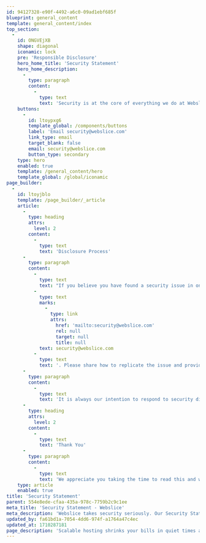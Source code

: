 ```yaml
---
id: 94127328-e90f-4492-a6c0-09ad1ebf685f
blueprint: general_content
template: general_content/index
top_section:
  -
    id: ONGVEjXB
    shape: diagonal
    iconamic: lock
    pre: 'Responsible Disclosure'
    hero_home_title: 'Security Statement'
    hero_home_description:
      -
        type: paragraph
        content:
          -
            type: text
            text: 'Security is at the core of everything we do at Webslice, and the task of keeping our customers protected is not something that we take lightly. We have a huge amount of respect for the security community and the work you all do to make the internet a safer place.'
    buttons:
      -
        id: ltoypxg6
        template_global: /components/buttons
        label: 'Email security@webslice.com'
        link_type: email
        target_blank: false
        email: security@webslice.com
        button_type: secondary
    type: hero
    enabled: true
    template: /general_content/hero
    template_global: /global/iconamic
page_builder:
  -
    id: ltoyjblo
    template: /page_builder/_article
    article:
      -
        type: heading
        attrs:
          level: 2
        content:
          -
            type: text
            text: 'Disclosure Process'
      -
        type: paragraph
        content:
          -
            type: text
            text: "If you believe you have found a security issue in one of our products we would appreciate you responsibly disclosing this directly to\_"
          -
            type: text
            marks:
              -
                type: link
                attrs:
                  href: 'mailto:security@webslice.com'
                  rel: null
                  target: null
                  title: null
            text: security@webslice.com
          -
            type: text
            text: '. Please share how to replicate the issue and provide us a way to contact you so we can keep you updated on progress and request any additional information if necessary.'
      -
        type: paragraph
        content:
          -
            type: text
            text: 'It is always our intention to respond to security disclosures quickly but please give us the opportunity to correct the issue before disclosing it publicly as it’s possible we may need to work with customers or other third parties.'
      -
        type: heading
        attrs:
          level: 2
        content:
          -
            type: text
            text: 'Thank You'
      -
        type: paragraph
        content:
          -
            type: text
            text: 'We appreciate you taking the time to read this and working with us to keep our customers safe and secure.'
    type: article
    enabled: true
title: 'Security Statement'
parent: 554e8ede-cfaa-435a-978c-7759b2c9c1ee
meta_title: 'Security Statement - Webslice'
meta_description: 'Webslice takes security seriously. Our Security Statement includes details for contacting us about issues or vulnerabilities you have detected.'
updated_by: fa61bd1a-7054-4dd6-974f-a1764a47c4ec
updated_at: 1710287181
page_description: 'Scalable hosting shrinks your bills in quiet times and keeps your website fast and available in the busiest periods.'
---
```

